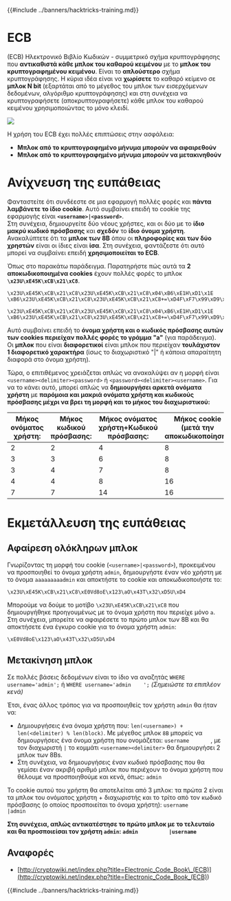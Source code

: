 {{#include ../banners/hacktricks-training.md}}

# ECB

(ECB) Ηλεκτρονικό Βιβλίο Κωδικών - συμμετρικό σχήμα κρυπτογράφησης που **αντικαθιστά κάθε μπλοκ του καθαρού κειμένου** με το **μπλοκ του κρυπτογραφημένου κειμένου**. Είναι το **απλούστερο** σχήμα κρυπτογράφησης. Η κύρια ιδέα είναι να **χωρίσετε** το καθαρό κείμενο σε **μπλοκ N bit** (εξαρτάται από το μέγεθος του μπλοκ των εισερχόμενων δεδομένων, αλγόριθμο κρυπτογράφησης) και στη συνέχεια να κρυπτογραφήσετε (αποκρυπτογραφήσετε) κάθε μπλοκ του καθαρού κειμένου χρησιμοποιώντας το μόνο κλειδί.

![](https://upload.wikimedia.org/wikipedia/commons/thumb/e/e6/ECB_decryption.svg/601px-ECB_decryption.svg.png)

Η χρήση του ECB έχει πολλές επιπτώσεις στην ασφάλεια:

- **Μπλοκ από το κρυπτογραφημένο μήνυμα μπορούν να αφαιρεθούν**
- **Μπλοκ από το κρυπτογραφημένο μήνυμα μπορούν να μετακινηθούν**

# Ανίχνευση της ευπάθειας

Φανταστείτε ότι συνδέεστε σε μια εφαρμογή πολλές φορές και **πάντα λαμβάνετε το ίδιο cookie**. Αυτό συμβαίνει επειδή το cookie της εφαρμογής είναι **`<username>|<password>`**.\
Στη συνέχεια, δημιουργείτε δύο νέους χρήστες, και οι δύο με το **ίδιο μακρύ κωδικό πρόσβασης** και **σχεδόν** το **ίδιο** **όνομα χρήστη**.\
Ανακαλύπτετε ότι τα **μπλοκ των 8B** όπου οι **πληροφορίες και των δύο χρηστών** είναι οι ίδιες είναι **ίσα**. Στη συνέχεια, φαντάζεστε ότι αυτό μπορεί να συμβαίνει επειδή **χρησιμοποιείται το ECB**.

Όπως στο παρακάτω παράδειγμα. Παρατηρήστε πώς αυτά τα **2 αποκωδικοποιημένα cookies** έχουν πολλές φορές το μπλοκ **`\x23U\xE45K\xCB\x21\xC8`**.
```
\x23U\xE45K\xCB\x21\xC8\x23U\xE45K\xCB\x21\xC8\x04\xB6\xE1H\xD1\x1E \xB6\x23U\xE45K\xCB\x21\xC8\x23U\xE45K\xCB\x21\xC8+=\xD4F\xF7\x99\xD9\xA9

\x23U\xE45K\xCB\x21\xC8\x23U\xE45K\xCB\x21\xC8\x04\xB6\xE1H\xD1\x1E \xB6\x23U\xE45K\xCB\x21\xC8\x23U\xE45K\xCB\x21\xC8+=\xD4F\xF7\x99\xD9\xA9
```
Αυτό συμβαίνει επειδή το **όνομα χρήστη και ο κωδικός πρόσβασης αυτών των cookies περιείχαν πολλές φορές το γράμμα "a"** (για παράδειγμα). Οι **μπλοκ** που είναι **διαφορετικοί** είναι μπλοκ που περιείχαν **τουλάχιστον 1 διαφορετικό χαρακτήρα** (ίσως το διαχωριστικό "|" ή κάποια απαραίτητη διαφορά στο όνομα χρήστη).

Τώρα, ο επιτιθέμενος χρειάζεται απλώς να ανακαλύψει αν η μορφή είναι `<username><delimiter><password>` ή `<password><delimiter><username>`. Για να το κάνει αυτό, μπορεί απλώς να **δημιουργήσει αρκετά ονόματα χρήστη** με **παρόμοια και μακριά ονόματα χρήστη και κωδικούς πρόσβασης μέχρι να βρει τη μορφή και το μήκος του διαχωριστικού:**

| Μήκος ονόματος χρήστη: | Μήκος κωδικού πρόσβασης: | Μήκος ονόματος χρήστη+Κωδικού πρόσβασης: | Μήκος cookie (μετά την αποκωδικοποίηση): |
| ----------------------- | ------------------------ | ------------------------------------------ | ---------------------------------------- |
| 2                       | 2                        | 4                                          | 8                                        |
| 3                       | 3                        | 6                                          | 8                                        |
| 3                       | 4                        | 7                                          | 8                                        |
| 4                       | 4                        | 8                                          | 16                                       |
| 7                       | 7                        | 14                                         | 16                                       |

# Εκμετάλλευση της ευπάθειας

## Αφαίρεση ολόκληρων μπλοκ

Γνωρίζοντας τη μορφή του cookie (`<username>|<password>`), προκειμένου να προσποιηθεί το όνομα χρήστη `admin`, δημιουργήστε έναν νέο χρήστη με το όνομα `aaaaaaaaadmin` και αποκτήστε το cookie και αποκωδικοποιήστε το:
```
\x23U\xE45K\xCB\x21\xC8\xE0Vd8oE\x123\aO\x43T\x32\xD5U\xD4
```
Μπορούμε να δούμε το μοτίβο `\x23U\xE45K\xCB\x21\xC8` που δημιουργήθηκε προηγουμένως με το όνομα χρήστη που περιείχε μόνο `a`.\
Στη συνέχεια, μπορείτε να αφαιρέσετε το πρώτο μπλοκ των 8B και θα αποκτήσετε ένα έγκυρο cookie για το όνομα χρήστη `admin`:
```
\xE0Vd8oE\x123\aO\x43T\x32\xD5U\xD4
```
## Μετακίνηση μπλοκ

Σε πολλές βάσεις δεδομένων είναι το ίδιο να αναζητάς `WHERE username='admin';` ή `WHERE username='admin    ';` _(Σημειώστε τα επιπλέον κενά)_

Έτσι, ένας άλλος τρόπος για να προσποιηθείς τον χρήστη `admin` θα ήταν να:

- Δημιουργήσεις ένα όνομα χρήστη που: `len(<username>) + len(<delimiter) % len(block)`. Με μέγεθος μπλοκ `8B` μπορείς να δημιουργήσεις ένα όνομα χρήστη που ονομάζεται: `username       `, με τον διαχωριστή `|` το κομμάτι `<username><delimiter>` θα δημιουργήσει 2 μπλοκ των 8Bs.
- Στη συνέχεια, να δημιουργήσεις έναν κωδικό πρόσβασης που θα γεμίσει έναν ακριβή αριθμό μπλοκ που περιέχουν το όνομα χρήστη που θέλουμε να προσποιηθούμε και κενά, όπως: `admin   `

Το cookie αυτού του χρήστη θα αποτελείται από 3 μπλοκ: τα πρώτα 2 είναι τα μπλοκ του ονόματος χρήστη + διαχωριστής και το τρίτο από τον κωδικό πρόσβασης (ο οποίος προσποιείται το όνομα χρήστη): `username       |admin   `

**Στη συνέχεια, απλώς αντικατέστησε το πρώτο μπλοκ με το τελευταίο και θα προσποιείσαι τον χρήστη `admin`: `admin          |username`**

## Αναφορές

- [http://cryptowiki.net/index.php?title=Electronic_Code_Book\_(ECB)](<http://cryptowiki.net/index.php?title=Electronic_Code_Book_(ECB)>)

{{#include ../banners/hacktricks-training.md}}
